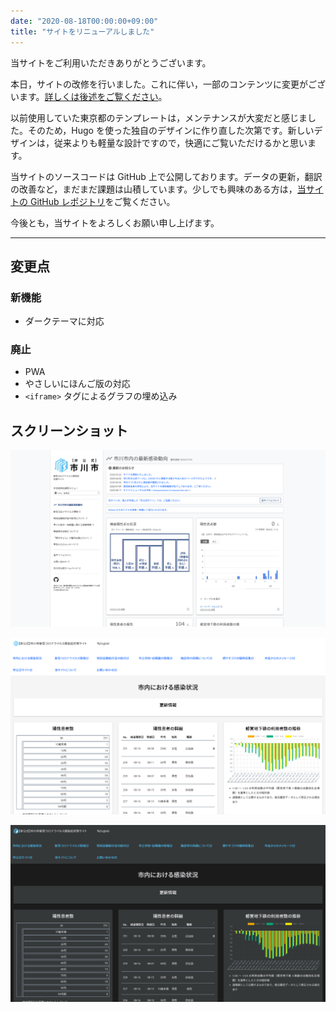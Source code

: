 ```yaml
---
date: "2020-08-18T00:00:00+09:00"
title: "サイトをリニューアルしました"
---
```


当サイトをご利用いただきありがとうございます。

本日，サイトの改修を行いました。これに伴い，一部のコンテンツに変更がございます。[詳しくは後述をご覧ください](#変更点)。

以前使用していた東京都のテンプレートは，メンテナンスが大変だと感じました。そのため，Hugo を使った独自のデザインに作り直した次第です。新しいデザインは，従来よりも軽量な設計ですので，快適にご覧いただけるかと思います。

当サイトのソースコードは GitHub 上で公開しております。データの更新，翻訳の改善など，まだまだ課題は山積しています。少しでも興味のある方は，[当サイトの GitHub レポジトリ](https://github.com/Meiryo7743/covid-19-ichikawa/)をご覧ください。

今後とも，当サイトをよろしくお願い申し上げます。

---

## 変更点

### 新機能

- ダークテーマに対応

### 廃止

- PWA
- やさしいにほんご版の対応
- `<iframe>` タグによるグラフの埋め込み

## スクリーンショット

![旧デザイン](./screenshot_old.png)

![新デザイン（ライトテーマ）](./screenshot_new_light.png)

![新デザイン（ダークテーマ）](./screenshot_new_dark.png)

